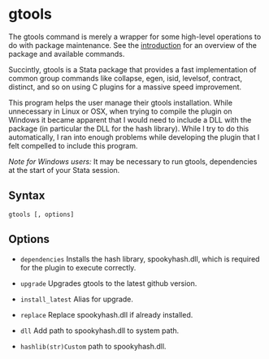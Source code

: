 gtools 
======

The gtools command is merely a wrapper for some high-level operations to do
with package maintenance. See the [introduction](index) for an overview of the
package and available commands.

Succintly, gtools is a Stata package that provides a fast implementation of
common group commands like collapse, egen, isid, levelsof, contract, distinct,
and so on using C plugins for a massive speed improvement.

This program helps the user manage their gtools installation. While
unnecessary in Linux or OSX, when trying to compile the plugin on Windows
it became apparent that I would need to include a DLL with the package
(in particular the DLL for the hash library). While I try to do this
automatically, I ran into enough problems while developing the plugin that I
felt compelled to include this program.

_Note for Windows users:_ It may be necessary to run gtools, dependencies at
the start of your Stata session.

Syntax
------

```
gtools [, options]
```

Options
-------

- `dependencies` Installs the hash library, spookyhash.dll, which is required
            for the plugin to execute correctly.

- `upgrade` Upgrades gtools to the latest github version.

- `install_latest` Alias for upgrade.

- `replace` Replace spookyhash.dll if already installed.

- `dll` Add path to spookyhash.dll to system path.

- `hashlib(str)Custom` path to spookyhash.dll.

